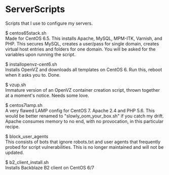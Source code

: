 ServerScripts
=============

Scripts that I use to configure my servers.

$ centos65stack.sh<br>
Made for CentOS 6.5. This installs Apache, MySQL, MPM-ITK, Varnish, and PHP. This secures MySQL, creates a user/pass for single domain, creates virtual host entries and folders for one domain. You will be asked for the variables upon running the script.

$ installopenvz-cent6.sh<br>
Installs OpenVZ and downloads all templates on CentOS 6. Run this, reboot when it asks you to. Done.

$ vzup.sh<br>
Immature version of an OpenVZ container creation script, thrown together at a moment's notice. Needs some love.

$ centos7lamp.sh<br>
A very flawed LAMP config for CentOS 7. Apache 2.4 and PHP 5.6. This would be better renamed to "slowly_oom_your_box.sh" if you catch my drift. Apache consumes memory to no end, with no provocation, in this particular recipe.

$ block_user_agents<br>
This consists of bots that ignore robots.txt and user agents that frequently probed for script vulnerabilities. This is no longer maintained and will not be updated.

$ b2_client_install.sh<br>
Installs Backblaze B2 client on CentOS 6/7

